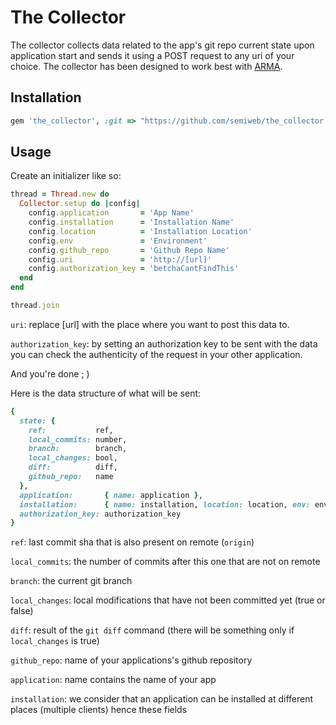 The Collector
====================

The collector collects data related to the app's git repo current state upon application start and sends it using a POST request to any uri of your choice.
The collector has been designed to work best with [ARMA](https://github.com/semiweb/arma).

## Installation

```ruby
gem 'the_collector', :git => "https://github.com/semiweb/the_collector.git"
```

## Usage

Create an initializer like so:

```ruby
thread = Thread.new do
  Collector.setup do |config|
    config.application       = 'App Name'
    config.installation      = 'Installation Name'
    config.location          = 'Installation Location'
    config.env               = 'Environment'
    config.github_repo       = 'Github Repo Name'
    config.uri               = 'http://[url]'
    config.authorization_key = 'betchaCantFindThis'
  end
end

thread.join
```

`uri`: replace [url] with the place where you want to post this data to. 

`authorization_key`: by setting an authorization key to be sent with the data you can check the authenticity of the request in your other application.

And you're done ; )

Here is the data structure of what will be sent:

```ruby
{
  state: {
    ref:           ref,
    local_commits: number,
    branch:        branch,
    local_changes: bool,
    diff:          diff,
    github_repo:   name
  },
  application:       { name: application },
  installation:      { name: installation, location: location, env: env },
  authorization_key: authorization_key
}
```

`ref`: last commit sha that is also present on remote (`origin`)

`local_commits`: the number of commits after this one that are not on remote

`branch`: the current git branch

`local_changes`: local modifications that have not been committed yet (true or false)

`diff`: result of the `git diff` command (there will be something only if `local_changes` is true)

`github_repo`: name of your applications's github repository

`application`: name contains the name of your app

`installation`: we consider that an application can be installed at different places (multiple clients) hence these fields